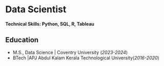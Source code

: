 # Data Scientist

#### Technical Skills: Python, SQL, R, Tableau

## Education					       		
- M.S., Data Science	| Coventry University (_2023-2024_)	 			        		
- BTech |APJ Abdul Kalam Kerala Technological University(_2016-2020_)
